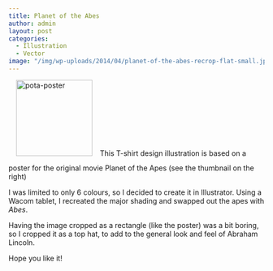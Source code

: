 ```yaml
---
title: Planet of the Abes
author: admin
layout: post
categories:
  - Illustration
  - Vector
image: "/img/wp-uploads/2014/04/planet-of-the-abes-recrop-flat-small.jpg"
---
```

<img src="{{ site.baseurl }}/img/wp-uploads/2014/04/pota-poster-150x150.png" alt="pota-poster" width="150" height="150" class="alignright size-thumbnail wp-image-326" data-featherlight="{{ site.baseurl }}/img/wp-uploads/2014/04/pota-poster.png" class="float-right" style="margin: 0 15px 15px" />This T-shirt design illustration is based on a poster for the original movie Planet of the Apes (see the thumbnail on the right)

I was limited to only 6 colours, so I decided to create it in Illustrator. Using a Wacom tablet, I recreated the major shading and swapped out the apes with *Abes*.

Having the image cropped as a rectangle (like the poster) was a bit boring, so I cropped it as a top hat, to add to the general look and feel of Abraham Lincoln.

Hope you like it!